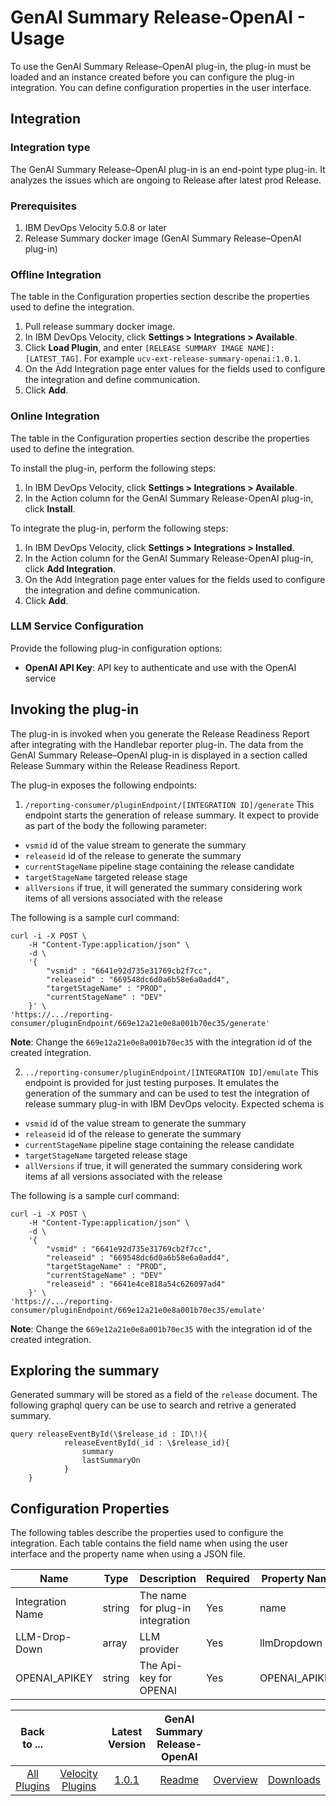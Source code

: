 # GenAI Summary Release-OpenAI - Usage

To use the GenAI Summary Release–OpenAI plug-in, the plug-in must be loaded and an instance created before you can configure the plug-in integration. You can define configuration properties in the user interface.

## Integration

### Integration type

The GenAI Summary Release–OpenAI plug-in is an end-point type plug-in. It analyzes the issues which are ongoing to Release after latest prod Release.

### Prerequisites
1. IBM DevOps Velocity 5.0.8 or later
2. Release Summary docker image (GenAI Summary Release–OpenAI plug-in)


### Offline Integration

The table in the Configuration properties section describe the properties used to define the integration.

1. Pull release summary docker image.
2. In IBM DevOps Velocity, click **Settings > Integrations > Available**.
2. Click **Load Plugin**, and enter `[RELEASE SUMMARY IMAGE NAME]:[LATEST_TAG]`. For example `ucv-ext-release-summary-openai:1.0.1`.
3. On the Add Integration page enter values for the fields used to configure the integration and define communication.
4. Click **Add**.

### Online Integration

The table in the Configuration properties section describe the properties used to define the integration.

To install the plug-in, perform the following steps:

1. In IBM DevOps Velocity, click **Settings > Integrations > Available**.
2. In the Action column for the GenAI Summary Release-OpenAI plug-in, click **Install**.

To integrate the plug-in, perform the following steps:

1. In IBM DevOps Velocity, click **Settings > Integrations > Installed**.
2. In the Action column for the GenAI Summary Release-OpenAI plug-in, click **Add Integration**.
3. On the Add Integration page enter values for the fields used to configure the integration and define communication.
4. Click **Add**.

### LLM Service Configuration
Provide the following plug-in configuration options:

- **OpenAI API Key**: API key to authenticate and use with the OpenAI service

## Invoking the plug-in

The plug-in is invoked when you generate the Release Readiness Report after integrating with the Handlebar reporter plug-in. The data from the GenAI Summary Release–OpenAI plug-in is displayed in a section called Release Summary within the Release Readiness Report.

The plug-in exposes the following endpoints:
1. `/reporting-consumer/pluginEndpoint/[INTEGRATION ID]/generate` This endpoint starts the generation of release summary. It expect to provide as part of the body the following parameter:
  - `vsmid` id of the value stream to generate the summary
  - `releaseid` id of the release to generate the summary
  - `currentStageName` pipeline stage containing the release candidate
  - `targetStageName` targeted release stage
  - `allVersions` if true, it will generated the summary considering work items of all versions associated with the release 
  
  The following is a sample curl command:

    curl -i -X POST \
        -H "Content-Type:application/json" \
        -d \
        '{
            "vsmid" : "6641e92d735e31769cb2f7cc",
            "releaseid" : "669548dc6d0a6b58e6a0add4",
            "targetStageName" : "PROD",
            "currentStageName" : "DEV"
        }' \
    'https://.../reporting-consumer/pluginEndpoint/669e12a21e0e8a001b70ec35/generate'
    
  
**Note**: Change the `669e12a21e0e8a001b70ec35` with the integration id of the created integration.

2. `../reporting-consumer/pluginEndpoint/[INTEGRATION ID]/emulate` This endpoint is provided for just testing purposes. It emulates the generation of the summary and can be used to test the integration of release summary plug-in with IBM DevOps velocity. Expected schema is 
 - `vsmid` id of the value stream to generate the summary
  - `releaseid` id of the release to generate the summary
  - `currentStageName` pipeline stage containing the release candidate
  - `targetStageName` targeted release stage
  - `allVersions` if true, it will generated the summary considering work items af all versions associated with the release 
  
The following is a sample curl command:
    
    curl -i -X POST \
        -H "Content-Type:application/json" \
        -d \
        '{
            "vsmid" : "6641e92d735e31769cb2f7cc",
            "releaseid" : "669548dc6d0a6b58e6a0add4",
            "targetStageName" : "PROD",
            "currentStageName" : "DEV"
            "releaseid" : "6641e4ce818a54c626097ad4"
        }' \
    'https://.../reporting-consumer/pluginEndpoint/669e12a21e0e8a001b70ec35/emulate'

**Note**: Change the `669e12a21e0e8a001b70ec35` with the integration id of the created integration.

## Exploring the summary
Generated summary will be stored as a field of the `release` document. The following graphql query can be use to search and retrive a generated summary.

    query releaseEventById(\$release_id : ID\!){
                releaseEventById(_id : \$release_id){
    				summary
    				lastSummaryOn
                }
        }

## Configuration Properties

The following tables describe the properties used to configure the integration. Each table contains the field name when using the user interface and the property name when using a JSON file.

|Name|	Type|	Description|	Required|	Property Name|
|----|----|----|----|----|
|Integration Name	|string	|The name for plug-in integration	|Yes	|name|
|LLM-Drop-Down|	array	|LLM provider	|Yes	|llmDropdown|
|OPENAI_APIKEY|	string	|The Api-key for OPENAI|	Yes	|OPENAI_APIKEY|


|Back to ...||Latest Version|GenAI Summary Release-OpenAI|||
| :---: | :---: | :---: | :---: | :---: | :---: |
|[All Plugins](../../index.md)|[Velocity Plugins](../README.md)|[1.0.1](https://hub.docker.com/r/urbancode/ucv-ext-release-summary-openai/tags)|[Readme](README.md)|[Overview](overview.md)|[Downloads](downloads.md)|
